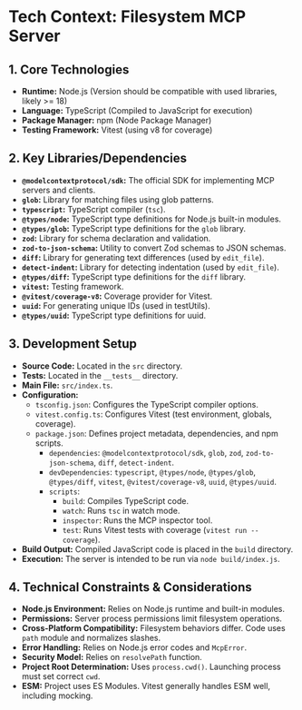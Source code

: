 <!-- Version: 2.1 | Last Updated: 2025-06-06 | Updated By: Roo -->
# Tech Context: Filesystem MCP Server

## 1. Core Technologies

- **Runtime:** Node.js (Version should be compatible with used libraries, likely >= 18)
- **Language:** TypeScript (Compiled to JavaScript for execution)
- **Package Manager:** npm (Node Package Manager)
- **Testing Framework:** Vitest (using v8 for coverage)

## 2. Key Libraries/Dependencies

- **`@modelcontextprotocol/sdk`:** The official SDK for implementing MCP servers and clients.
- **`glob`:** Library for matching files using glob patterns.
- **`typescript`:** TypeScript compiler (`tsc`).
- **`@types/node`:** TypeScript type definitions for Node.js built-in modules.
- **`@types/glob`:** TypeScript type definitions for the `glob` library.
- **`zod`:** Library for schema declaration and validation.
- **`zod-to-json-schema`:** Utility to convert Zod schemas to JSON schemas.
- **`diff`:** Library for generating text differences (used by `edit_file`).
- **`detect-indent`:** Library for detecting indentation (used by `edit_file`).
- **`@types/diff`:** TypeScript type definitions for the `diff` library.
- **`vitest`:** Testing framework.
- **`@vitest/coverage-v8`:** Coverage provider for Vitest.
- **`uuid`:** For generating unique IDs (used in testUtils).
- **`@types/uuid`:** TypeScript type definitions for uuid.

## 3. Development Setup

- **Source Code:** Located in the `src` directory.
- **Tests:** Located in the `__tests__` directory.
- **Main File:** `src/index.ts`.
- **Configuration:**
  - `tsconfig.json`: Configures the TypeScript compiler options.
  - `vitest.config.ts`: Configures Vitest (test environment, globals, coverage).
  - `package.json`: Defines project metadata, dependencies, and npm scripts.
    - `dependencies`: `@modelcontextprotocol/sdk`, `glob`, `zod`, `zod-to-json-schema`, `diff`, `detect-indent`.
    - `devDependencies`: `typescript`, `@types/node`, `@types/glob`, `@types/diff`, `vitest`, `@vitest/coverage-v8`, `uuid`, `@types/uuid`.
    - `scripts`:
      - `build`: Compiles TypeScript code.
      - `watch`: Runs `tsc` in watch mode.
      - `inspector`: Runs the MCP inspector tool.
      - `test`: Runs Vitest tests with coverage (`vitest run --coverage`).
- **Build Output:** Compiled JavaScript code is placed in the `build` directory.
- **Execution:** The server is intended to be run via `node build/index.js`.

## 4. Technical Constraints & Considerations

- **Node.js Environment:** Relies on Node.js runtime and built-in modules.
- **Permissions:** Server process permissions limit filesystem operations.
- **Cross-Platform Compatibility:** Filesystem behaviors differ. Code uses `path` module and normalizes slashes.
- **Error Handling:** Relies on Node.js error codes and `McpError`.
- **Security Model:** Relies on `resolvePath` function.
- **Project Root Determination:** Uses `process.cwd()`. Launching process must set correct `cwd`.
- **ESM:** Project uses ES Modules. Vitest generally handles ESM well, including mocking.
